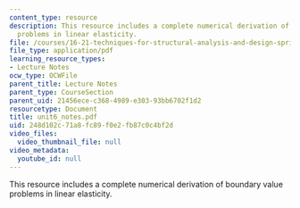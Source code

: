 ```yaml
---
content_type: resource
description: This resource includes a complete numerical derivation of boundary value
  problems in linear elasticity.
file: /courses/16-21-techniques-for-structural-analysis-and-design-spring-2005/248d102c71a8fc89f0e2fb87c0c4bf2d_unit6_notes.pdf
file_type: application/pdf
learning_resource_types:
- Lecture Notes
ocw_type: OCWFile
parent_title: Lecture Notes
parent_type: CourseSection
parent_uid: 21456ece-c368-4989-e303-93bb6702f1d2
resourcetype: Document
title: unit6_notes.pdf
uid: 248d102c-71a8-fc89-f0e2-fb87c0c4bf2d
video_files:
  video_thumbnail_file: null
video_metadata:
  youtube_id: null
---
```

This resource includes a complete numerical derivation of boundary value problems in linear elasticity.

